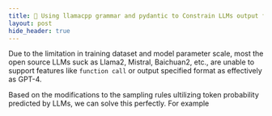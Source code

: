 ```yaml
---
title: 🚀 Using llamacpp grammar and pydantic to Constrain LLMs output format
layout: post
hide_header: true
---
```


Due to the limitation in training dataset and model parameter scale, most the open source LLMs suck as Llama2, Mistral, Baichuan2, etc., are unable to support features like `function call` or output specified format as effectively as GPT-4.

Based on the modifications to the sampling rules ultilizing token probability predicted by LLMs, we can solve this perfectly. For example